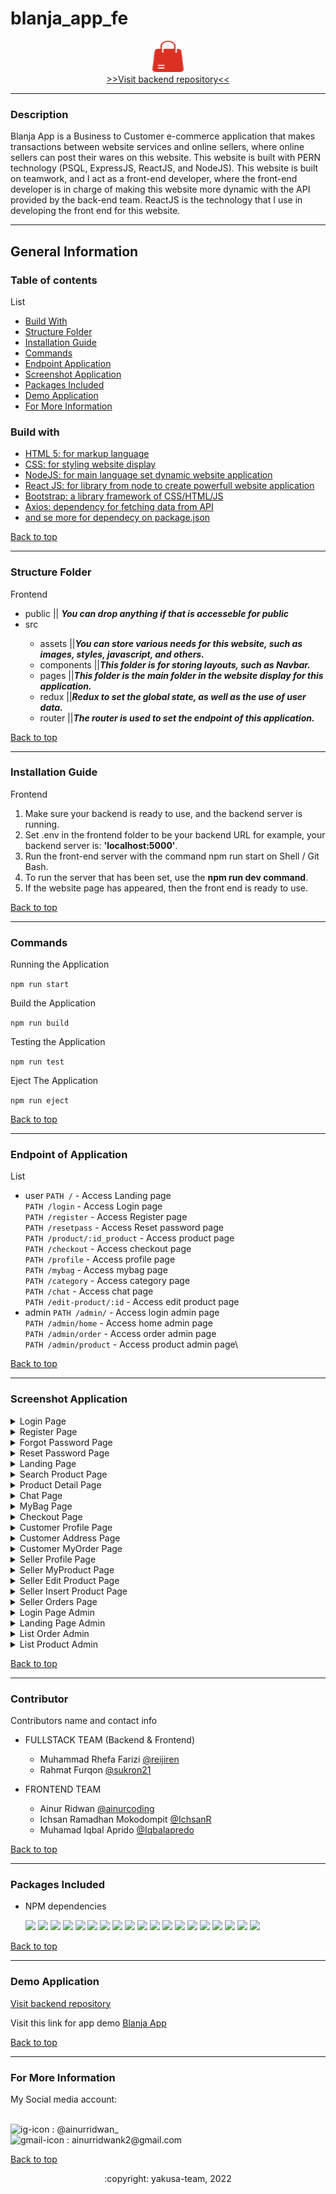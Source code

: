 # blanja_app_fe
<div align="center"><img src="https://github.com/ainurcoding/blanja_app_fe/blob/master/src/assets/images/blanja_icon.png" height="50" width="50"/></div>
<div align='center'><a href='https://github.com/ainurcoding/blanja_app_api'> >>Visit backend repository<< </a></div>
<hr />

### Description

<p>Blanja App is a Business to Customer  e-commerce application that makes transactions between website services and online sellers, where online sellers can post their wares on this website. This website is built with PERN technology (PSQL, ExpressJS, ReactJS, and NodeJS). This website is built on teamwork, and I act as a front-end developer, where the front-end developer is in charge of making this website more dynamic with the API provided by the back-end team. ReactJS is the technology that I use in developing the front end for this website.


</p>
<hr/>

## General Information

### Table of contents

<div id='table-of-content'>List</div>

- <a href='#build-with'>Build With</a>
- <a href='#structure-folder'>Structure Folder</a>
- <a href='#installation-guide'>Installation Guide</a>
- <a href='#commands'>Commands</a>
- <a href='#endpoint'>Endpoint Application</a>
- <a href='#ss-app'>Screenshot Application</a>
- <a href='#packages-included'>Packages Included</a>
- <a href='#demo-application'>Demo Application</a>
- <a href='#for-more-information'>For More Information</a>



### Build with 
<ul id='build-with'>
  <li><a href='https://html5.org/'>HTML 5: for markup language</a></li>
  <li><a href='https://www.w3.org/Style/CSS/Overview.en.html'>CSS: for styling website display</a></li>
  <li><a href='https://nodejs.org/en/'>NodeJS: for main language set dynamic website application</a></li>
  <li><a href='https://reactjs.org/'>React JS: for library from node to create powerfull website application</a></li>
  <li><a href='https://html5.org/'>Bootstrap: a library framework of CSS/HTML/JS </a></li>
  <li><a href='https://html5.org/'>Axios: dependency for fetching data from API</a></li>
  <li><a href='https://github.com/ainurcoding/mama_recipe_app/blob/master/frontend/package.json'>and se more for dependecy on package.json</a></li>
</ul>

<a href='#table-of-content'>Back to top</a>
<hr />

### Structure Folder 

<p id='structure-folder'>Frontend</p>
<ul>
  <li>public || <span><b><i>You can drop anything if that is accesseble for public</i></b></span></li>
  <li>src</li>
  <ul>
    <li>assets ||<span><b><i>You can store various needs for this website, such as images, styles, javascript, and others.</i></b></span></li>
    <li>components ||<span><b><i>This folder is for storing layouts, such as Navbar.</i></b></span></li>
    <li>pages ||<span><b><i>This folder is the main folder in the website display for this application.</i></b></span></li>
    <li>redux ||<span><b><i>Redux to set the global state, as well as the use of user data.</i></b></span></li>
    <li>router ||<span><b><i>The router is used to set the endpoint of this application.</i></b></span></li>
  </ul>
</ul>
<a href='#table-of-content'>Back to top</a>
<hr/>

### Installation Guide 
<p id='installation-guide'>Frontend</p>
<ol type="1">
  <li>Make sure your backend is ready to use, and the backend server is running.</li>
  <li>Set .env in the frontend folder to be your backend URL for example, your backend server is: <b>'localhost:5000'</b>.</li>
  <li>Run the front-end server with the command npm run start on Shell / Git Bash.</li>
  <li>To run the server that has been set, use the <b>npm run dev command</b>.</li>
  <li>If the website page has appeared, then the front end is ready to use.</li>
</ol>

<a href='#table-of-content'>Back to top</a>
<hr />

### Commands 
<p id='commands'>Running the Application</p>

`npm run start`

Build the Application

`npm run build`

Testing the Application

`npm run test`

Eject The Application

`npm run eject`

<a href='#table-of-content'>Back to top</a>
<hr />

### Endpoint of Application 

<p id='endpoint'>List</p>

- user
`PATH /` - Access Landing page\
`PATH /login` - Access Login page\
`PATH /register` - Access Register page\
`PATH /resetpass` - Access Reset password page\
`PATH /product/:id_product` - Access product page\
`PATH /checkout` - Access checkout page\
`PATH /profile` - Access profile page\
`PATH /mybag` - Access mybag page\
`PATH /category` - Access category page\
`PATH /chat` - Access chat page\
`PATH /edit-product/:id` - Access edit product page
- admin
`PATH /admin/` - Access login admin page\
`PATH /admin/home` - Access home admin page\
`PATH /admin/order` - Access order admin page\
`PATH /admin/product` - Access product admin page\

<a href='#table-of-content'>Back to top</a>
<hr />

### Screenshot Application 

<details id='ss-app' >
  <summary>
    Login Page
  </summary>
<img src="https://github.com/ainurcoding/blanja_app_fe/blob/master/screenshot/login.png" alt="login page" />
</details>

<details>
  <summary>
    Register Page
  </summary>
<img src="https://github.com/ainurcoding/blanja_app_fe/blob/master/screenshot/register.png" alt="register page" />
</details>

<details>
  <summary>
    Forgot Password Page
  </summary>
<img src="./screenshot/forgot_pass.png" alt="forgot password page" />
</details>

<details>
  <summary>
    Reset Password Page
  </summary>
<img src="./screenshot/reset_pass.png" alt="reset password page" />
</details>

<details>
  <summary>
    Landing Page
  </summary>
<img src="https://github.com/reijiren/BlanjaApp/blob/main/screenshot/landing.png" alt="landing page" />
</details>

<details>
  <summary>
    Search Product Page
  </summary>
<img src="https://github.com/reijiren/BlanjaApp/blob/main/screenshot/search_product.png" alt="search product page" />
</details>

<details>
  <summary>
    Product Detail Page
  </summary>
<img src="https://github.com/reijiren/BlanjaApp/blob/main/screenshot/product_detail.png" alt="product detail page" />
</details>

<details>
  <summary>
    Chat Page
  </summary>
<img src="https://github.com/reijiren/BlanjaApp/blob/main/screenshot/chat.png" alt="chat page" />
</details>

<details>
  <summary>
    MyBag Page
  </summary>
<img src="https://github.com/reijiren/BlanjaApp/blob/main/screenshot/mybag.png" alt="mybag page" />
</details>

<details>
  <summary>
    Checkout Page
  </summary>
<img src="https://github.com/reijiren/BlanjaApp/blob/main/screenshot/checkout.png" alt="checkout page" />
</details>

<details>
  <summary>
    Customer Profile Page
  </summary>
<img src="https://github.com/reijiren/BlanjaApp/blob/main/screenshot/profil_customer.png" alt="customer profile" />
</details>

<details>
  <summary>
    Customer Address Page
  </summary>
<img src="https://github.com/reijiren/BlanjaApp/blob/main/screenshot/customer_address.png" alt="customer address" />
</details>

<details>
  <summary>
    Customer MyOrder Page
  </summary>
<img src="https://github.com/reijiren/BlanjaApp/blob/main/screenshot/myorder.png" alt="myorder" />
</details>

<details>
  <summary>
    Seller Profile Page
  </summary>
<img src="https://github.com/reijiren/BlanjaApp/blob/main/screenshot/seller_profile.png" alt="seller profile" />
</details>

<details>
  <summary>
    Seller MyProduct Page
  </summary>
<img src="https://github.com/reijiren/BlanjaApp/blob/main/screenshot/myproduct.png" alt="myproduct" />
</details>

<details>
  <summary>
    Seller Edit Product Page
  </summary>
<img src="https://github.com/reijiren/BlanjaApp/blob/main/screenshot/update_product.png" alt="update product" />
</details>

<details>
  <summary>
    Seller Insert Product Page
  </summary>
<img src="https://github.com/reijiren/BlanjaApp/blob/main/screenshot/seller_insert_product.png" alt="insert product" />
</details>

<details>
  <summary>
    Seller Orders Page
  </summary>
<img src="https://github.com/reijiren/BlanjaApp/blob/main/screenshot/seller_order.png" alt="seller order" />
</details>

<details>
  <summary>
    Login Page Admin
  </summary>
<img src="./screenshot/admin/admin_login.png" alt="admin login" />
</details>

<details>
  <summary>
    Landing Page Admin
  </summary>
<img src="./screenshot/admin/admin_landing.png" alt="admin landing" />
</details>

<details>
  <summary>
    List Order Admin
  </summary>
<img src="https://github.com/reijiren/BlanjaApp/blob/main/screenshot/admin/admin_order_list.png" alt="admin list order" />
</details>

<details>
  <summary>
    List Product Admin
  </summary>
<img src="https://github.com/reijiren/BlanjaApp/blob/main/screenshot/admin/admin_product_list.png" alt="admin list product" />
</details>

<a href='#table-of-content'>Back to top</a>
<hr />

### Contributor

Contributors name and contact info

* FULLSTACK TEAM (Backend & Frontend)
  * Muhammad Rhefa Farizi [@reijiren](https://github.com/reijiren)
  * Rahmat Furqon [@sukron21](https://github.com/sukron21)

* FRONTEND TEAM
  * Ainur Ridwan [@ainurcoding](https://github.com/ainurcoding)
  * Ichsan Ramadhan Mokodompit [@IchsanR](https://github.com/IchsanR)
  * Muhamad Iqbal Aprido [@Iqbalapredo](https://github.com/Iqbalapredo)

<a href='#table-of-content'>Back to top</a>
<hr />

### Packages Included 

- <p id='packages-included'>NPM dependencies</p>


  ![](https://img.shields.io/badge/bcrypt-v5.0.1-blue)
  ![](https://img.shields.io/badge/body--parser-v1.19.2-blue)
  ![](https://img.shields.io/badge/cors-v2.8.5-blue)
  ![](https://img.shields.io/badge/dotenv-v16.0.0-blue)
  ![](https://img.shields.io/badge/express-v4.17.3-blue)
  ![](https://img.shields.io/badge/express--validator-v5.3.1-blue)
  ![](https://img.shields.io/badge/helmet-v5.0.2-blue)
  ![](https://img.shields.io/badge/pg-v8.7.3-blue)
  ![](https://img.shields.io/badge/multer-v1.4.4-blue)
  ![](https://img.shields.io/badge/xss--clean-v0.1.1-blue)
  ![](https://img.shields.io/badge/jsonwebtoken-v8.5.1-blue)
  ![](https://img.shields.io/badge/sweetalert-v2.1.2-blue)
  ![](https://img.shields.io/badge/reactstrap-v9.0.2-blue)
  ![](https://img.shields.io/badge/react-router-dom-v6.3.0-blue)
  ![](https://img.shields.io/badge/react-dom-v17.0.2-blue)
  ![](https://img.shields.io/badge/react-v17.0.2-blue)
  ![](https://img.shields.io/badge/jwt-decode-v3.1.2-blue)
  ![](https://img.shields.io/badge/axios-v0.26.1-blue)
  ![](https://img.shields.io/badge/bootstrap-v5.1.3-blue)
  
<a href='#table-of-contents'>Back to top</a>
<hr />

### Demo Application
<p id='demo-application'><a href='https://github.com/ainurcoding/blanja_app_api'>Visit backend repository</a></p>
<p>Visit this link for app demo <a href='https://blanja-yksd.vercel.app/'>Blanja App</a></p>

<a href='#table-of-content'>Back to top</a>
<hr />

### For More Information 
<p id='for-more-information'>My Social media account:</p> <br />
<div>
<img height="25" width="25" src='https://camo.githubusercontent.com/c9dacf0f25a1489fdbc6c0d2b41cda58b77fa210a13a886d6f99e027adfbd358/68747470733a2f2f6564656e742e6769746875622e696f2f537570657254696e7949636f6e732f696d616765732f7376672f696e7374616772616d2e737667' alt='ig-icon'></img><span> : @ainurridwan_</span>
</div>

<div>
<img height="25" width="25" src='https://camo.githubusercontent.com/4a3dd8d10a27c272fd04b2ce8ed1a130606f95ea6a76b5e19ce8b642faa18c27/68747470733a2f2f6564656e742e6769746875622e696f2f537570657254696e7949636f6e732f696d616765732f7376672f676d61696c2e737667' alt='gmail-icon'></img><span> : ainurridwank2@gmail.com</span>
</div>

<a href='#table-of-content'>Back to top</a>

<div align='center'>
:copyright: yakusa-team, 2022
</div>

